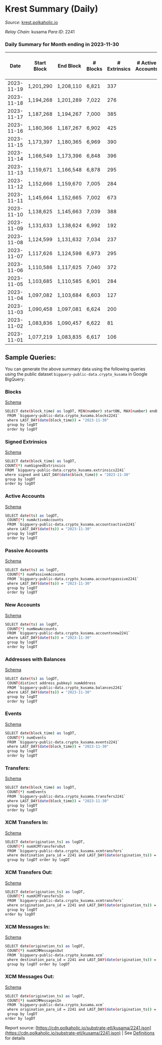 # Krest Summary (Daily)

_Source_: [krest.polkaholic.io](https://krest.polkaholic.io)

*Relay Chain*: kusama
*Para ID*: 2241



### Daily Summary for Month ending in 2023-11-30


| Date    | Start Block | End Block | # Blocks | # Extrinsics | # Active Accounts | # Passive Accounts | # New Accounts | # Addresses | # Events  | # Transfers ($USD) | # XCM Transfers In ($USD) | # XCM Transfers Out ($USD) | # XCM In | # XCM Out | Issues |
|---------|-------------|-----------|----------|--------------|-------------------|--------------------|----------------|-------------|-----------|--------------------|---------------------------|----------------------------|----------|-----------|--------|
| 2023-11-19 | 1,201,290 | 1,208,110 | 6,821 | 337 |  |  |  |  | 206,035 | 78,082  |   |   |  |  |  |
| 2023-11-18 | 1,194,268 | 1,201,289 | 7,022 | 276 |  |  |  |  | 210,593 | 79,792  |   |   |  |  |  |
| 2023-11-17 | 1,187,268 | 1,194,267 | 7,000 | 385 |  |  |  |  | 207,775 | 78,189  |   |   |  |  |  |
| 2023-11-16 | 1,180,366 | 1,187,267 | 6,902 | 425 |  |  |  |  | 205,636 | 77,380  |   |   |  |  |  |
| 2023-11-15 | 1,173,397 | 1,180,365 | 6,969 | 390 |  |  |  |  | 209,605 | 79,246  |   |   |  |  |  |
| 2023-11-14 | 1,166,549 | 1,173,396 | 6,848 | 396 |  |  |  |  | 204,766 | 77,201  |   |   |  |  |  |
| 2023-11-13 | 1,159,671 | 1,166,548 | 6,878 | 295 |  |  |  |  | 202,225 | 76,152  |   |   |  |  |  |
| 2023-11-12 | 1,152,666 | 1,159,670 | 7,005 | 284 |  |  |  |  | 203,074 | 76,167  |   |   |  |  |  |
| 2023-11-11 | 1,145,664 | 1,152,665 | 7,002 | 673 |  |  |  |  | 205,873 | 76,420  |   |   |  |  |  |
| 2023-11-10 | 1,138,625 | 1,145,663 | 7,039 | 388 |  |  |  |  | 203,767 | 76,069  |   |   |  |  |  |
| 2023-11-09 | 1,131,633 | 1,138,624 | 6,992 | 192 |  |  |  |  | 205,685 | 77,101  |   |   |  |  |  |
| 2023-11-08 | 1,124,599 | 1,131,632 | 7,034 | 237 |  |  |  |  | 200,432 | 74,897  |   |   |  |  |  |
| 2023-11-07 | 1,117,626 | 1,124,598 | 6,973 | 295 |  |  |  |  | 197,210 | 73,234  |   |   |  |  |  |
| 2023-11-06 | 1,110,586 | 1,117,625 | 7,040 | 372 |  |  |  |  | 196,973 | 72,642  |   |   |  |  |  |
| 2023-11-05 | 1,103,685 | 1,110,585 | 6,901 | 284 |  |  |  |  | 193,276 | 71,640  |   |   |  |  |  |
| 2023-11-04 | 1,097,082 | 1,103,684 | 6,603 | 127 |  |  |  |  | 185,325 | 69,170  |   |   |  |  |  |
| 2023-11-03 | 1,090,458 | 1,097,081 | 6,624 | 200 |  |  |  |  | 184,454 | 68,419  |   |   |  |  |  |
| 2023-11-02 | 1,083,836 | 1,090,457 | 6,622 | 81 |  |  |  |  | 183,501 | 68,295  |   |   |  |  |  |
| 2023-11-01 | 1,077,219 | 1,083,835 | 6,617 | 106 |  |  |  |  | 187,514 | 69,752  |   |   |  |  |  |

## Sample Queries:
You can generate the above summary data using the following queries using the public dataset `bigquery-public-data.crypto_kusama` in Google BigQuery:


### Blocks 

[Schema](https://github.com/colorfulnotion/substrate-etl/blob/main/schema/blocks.json)

```bash
SELECT date(block_time) as logDT, MIN(number) startBN, MAX(number) endBN, COUNT(*) numBlocks 
 FROM `bigquery-public-data.crypto_kusama.blocks2241`  
 where LAST_DAY(date(block_time)) = "2023-11-30" 
 group by logDT 
 order by logDT
```

### Signed Extrinsics 

[Schema](https://github.com/colorfulnotion/substrate-etl/blob/main/schema/extrinsics.json)

```bash
SELECT date(block_time) as logDT, 
COUNT(*) numSignedExtrinsics 
FROM `bigquery-public-data.crypto_kusama.extrinsics2241`  
where signed and LAST_DAY(date(block_time)) = "2023-11-30" 
group by logDT 
order by logDT
```

### Active Accounts 

[Schema](https://github.com/colorfulnotion/substrate-etl/blob/main/schema/accountsactive.json)

```bash
SELECT date(ts) as logDT, 
 COUNT(*) numActiveAccounts 
 FROM `bigquery-public-data.crypto_kusama.accountsactive2241` 
 where LAST_DAY(date(ts)) = "2023-11-30" 
 group by logDT 
 order by logDT
```

### Passive Accounts 

[Schema](https://github.com/colorfulnotion/substrate-etl/blob/main/schema/accountspassive.json)

```bash
SELECT date(ts) as logDT, 
 COUNT(*) numPassiveAccounts 
 FROM `bigquery-public-data.crypto_kusama.accountspassive2241` 
 where LAST_DAY(date(ts)) = "2023-11-30" 
 group by logDT 
 order by logDT
```

### New Accounts 

[Schema](https://github.com/colorfulnotion/substrate-etl/blob/main/schema/accountsnew.json)

```bash
SELECT date(ts) as logDT, 
 COUNT(*) numNewAccounts 
 FROM `bigquery-public-data.crypto_kusama.accountsnew2241` 
 where LAST_DAY(date(ts)) = "2023-11-30" 
 group by logDT
 order by logDT
```

### Addresses with Balances 

[Schema](https://github.com/colorfulnotion/substrate-etl/blob/main/schema/balances.json)

```bash
SELECT date(ts) as logDT,
 COUNT(distinct address_pubkey) numAddress 
 FROM `bigquery-public-data.crypto_kusama.balances2241` 
 where LAST_DAY(date(ts)) = "2023-11-30" 
 group by logDT 
 order by logDT
```

### Events 

[Schema](https://github.com/colorfulnotion/substrate-etl/blob/main/schema/events.json)

```bash
SELECT date(block_time) as logDT, 
 COUNT(*) numEvents 
 FROM `bigquery-public-data.crypto_kusama.events2241` 
 where LAST_DAY(date(block_time)) = "2023-11-30" 
 group by logDT 
 order by logDT
```

### Transfers:

[Schema](https://github.com/colorfulnotion/substrate-etl/blob/main/schema/transfers.json)

```bash
SELECT date(block_time) as logDT, 
 COUNT(*) numEvents 
 FROM `bigquery-public-data.crypto_kusama.transfers2241` 
 where LAST_DAY(date(block_time)) = "2023-11-30" 
 group by logDT 
 order by logDT
```

### XCM Transfers In: 

[Schema](https://github.com/colorfulnotion/substrate-etl/blob/main/schema/xcmtransfers.json)

```bash
SELECT date(origination_ts) as logDT, 
 COUNT(*) numXCMTransfersOut 
 FROM `bigquery-public-data.crypto_kusama.xcmtransfers` 
 where destination_para_id = 2241 and LAST_DAY(date(origination_ts)) = "2023-11-30" 
 group by logDT order by logDT
```

### XCM Transfers Out: 

[Schema](https://github.com/colorfulnotion/substrate-etl/blob/main/schema/xcmtransfers.json)

```bash
SELECT date(origination_ts) as logDT, 
 COUNT(*) numXCMTransfersIn 
 FROM `bigquery-public-data.crypto_kusama.xcmtransfers` 
 where origination_para_id = 2241 and LAST_DAY(date(origination_ts)) = "2023-11-30" 
 group by logDT 
order by logDT
```

### XCM Messages In: 

[Schema](https://github.com/colorfulnotion/substrate-etl/blob/main/schema/xcm.json)

```bash
SELECT date(origination_ts) as logDT, 
 COUNT(*) numXCMMessagesOut 
 FROM `bigquery-public-data.crypto_kusama.xcm` 
 where destination_para_id = 2241 and LAST_DAY(date(origination_ts)) = "2023-11-30" 
 group by logDT order by logDT
```

### XCM Messages Out: 

[Schema](https://github.com/colorfulnotion/substrate-etl/blob/main/schema/xcm.json)

```bash
SELECT date(origination_ts) as logDT, 
 COUNT(*) numXCMMessagesIn 
 FROM `bigquery-public-data.crypto_kusama.xcm` 
 where origination_para_id = 2241 and LAST_DAY(date(origination_ts)) = "2023-11-30" 
 group by logDT 
order by logDT
```


Report source: [https://cdn.polkaholic.io/substrate-etl/kusama/2241.json](https://cdn.polkaholic.io/substrate-etl/kusama/2241.json) | See [Definitions](/DEFINITIONS.md) for details

